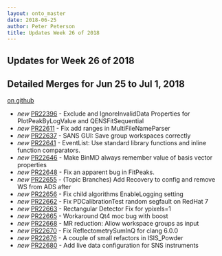 ```yaml
---
layout: onto_master
date: 2018-06-25
author: Peter Peterson
title: Updates Week 26 of 2018
---
```

Updates for Week 26 of 2018
---------------------------

Detailed Merges for Jun 25 to Jul 1, 2018
-----------------------------------------
[on github](https://github.com/mantidproject/mantid/pulls?q=is%3Apr+merged%3A2018-06-26..2018-07-01)

* *new* [PR22396](https://github.com/mantidproject/mantid/pull/22396) - Exclude and IgnoreInvalidData Properties for PlotPeakByLogValue and QENSFitSequential
* *new* [PR22611](https://github.com/mantidproject/mantid/pull/22611) - Fix add ranges in MultiFileNameParser
* *new* [PR22637](https://github.com/mantidproject/mantid/pull/22637) - SANS GUI: Save group workspaces correctly
* *new* [PR22641](https://github.com/mantidproject/mantid/pull/22641) - EventList: Use standard library functions and inline function comparators.
* *new* [PR22646](https://github.com/mantidproject/mantid/pull/22646) - Make BinMD always remember value of basis vector properties
* *new* [PR22648](https://github.com/mantidproject/mantid/pull/22648) - Fix an apparent bug in FitPeaks.
* *new* [PR22655](https://github.com/mantidproject/mantid/pull/22655) - (Topic Branches) Add Recovery to config and remove WS from ADS after
* *new* [PR22656](https://github.com/mantidproject/mantid/pull/22656) - Fix child algorithms EnableLogging setting
* *new* [PR22662](https://github.com/mantidproject/mantid/pull/22662) - Fix PDCalibrationTest random segfault on RedHat 7
* *new* [PR22663](https://github.com/mantidproject/mantid/pull/22663) - Rectangular Detector Fix for ypixels=1
* *new* [PR22665](https://github.com/mantidproject/mantid/pull/22665) - Workaround Qt4 moc bug with boost
* *new* [PR22668](https://github.com/mantidproject/mantid/pull/22668) - MR reduction: Allow workspace groups as input
* *new* [PR22670](https://github.com/mantidproject/mantid/pull/22670) - Fix ReflectometrySumInQ for clang 6.0.0
* *new* [PR22676](https://github.com/mantidproject/mantid/pull/22676) - A couple of small refactors in ISIS_Powder
* *new* [PR22680](https://github.com/mantidproject/mantid/pull/22680) - Add live data configuration for SNS instruments
